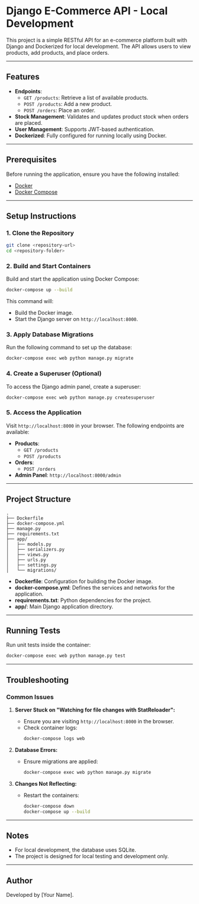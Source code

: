 # Django E-Commerce API - Local Development

This project is a simple RESTful API for an e-commerce platform built with Django and Dockerized for local development. The API allows users to view products, add products, and place orders.

---

## Features

- **Endpoints**:
  - `GET /products`: Retrieve a list of available products.
  - `POST /products`: Add a new product.
  - `POST /orders`: Place an order.
- **Stock Management**: Validates and updates product stock when orders are placed.
- **User Management**: Supports JWT-based authentication.
- **Dockerized**: Fully configured for running locally using Docker.

---

## Prerequisites

Before running the application, ensure you have the following installed:

- [Docker](https://www.docker.com/)
- [Docker Compose](https://docs.docker.com/compose/)

---

## Setup Instructions

### 1. Clone the Repository

```bash
git clone <repository-url>
cd <repository-folder>
```

### 2. Build and Start Containers

Build and start the application using Docker Compose:

```bash
docker-compose up --build
```

This command will:
- Build the Docker image.
- Start the Django server on `http://localhost:8000`.

### 3. Apply Database Migrations

Run the following command to set up the database:

```bash
docker-compose exec web python manage.py migrate
```

### 4. Create a Superuser (Optional)

To access the Django admin panel, create a superuser:

```bash
docker-compose exec web python manage.py createsuperuser
```

### 5. Access the Application

Visit `http://localhost:8000` in your browser. The following endpoints are available:

- **Products**:
  - `GET /products`
  - `POST /products`
- **Orders**:
  - `POST /orders`
- **Admin Panel**: `http://localhost:8000/admin`

---

## Project Structure

```
.
├── Dockerfile
├── docker-compose.yml
├── manage.py
├── requirements.txt
├── app/
│   ├── models.py
│   ├── serializers.py
│   ├── views.py
│   ├── urls.py
│   ├── settings.py
│   └── migrations/
```

- **Dockerfile**: Configuration for building the Docker image.
- **docker-compose.yml**: Defines the services and networks for the application.
- **requirements.txt**: Python dependencies for the project.
- **app/**: Main Django application directory.

---

## Running Tests

Run unit tests inside the container:

```bash
docker-compose exec web python manage.py test
```

---

## Troubleshooting

### Common Issues

1. **Server Stuck on "Watching for file changes with StatReloader":**
   - Ensure you are visiting `http://localhost:8000` in the browser.
   - Check container logs:
     ```bash
     docker-compose logs web
     ```

2. **Database Errors:**
   - Ensure migrations are applied:
     ```bash
     docker-compose exec web python manage.py migrate
     ```

3. **Changes Not Reflecting:**
   - Restart the containers:
     ```bash
     docker-compose down
     docker-compose up --build
     ```

---

## Notes

- For local development, the database uses SQLite.
- The project is designed for local testing and development only.

---

## Author

Developed by [Your Name].

